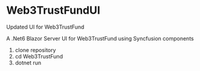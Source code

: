 # Web3TrustFundUI
Updated UI for Web3TrustFund


A .Net6 Blazor Server UI for Web3TrustFund using Syncfusion components

1. clone repository
2. cd Web3TrustFund
3. dotnet run


